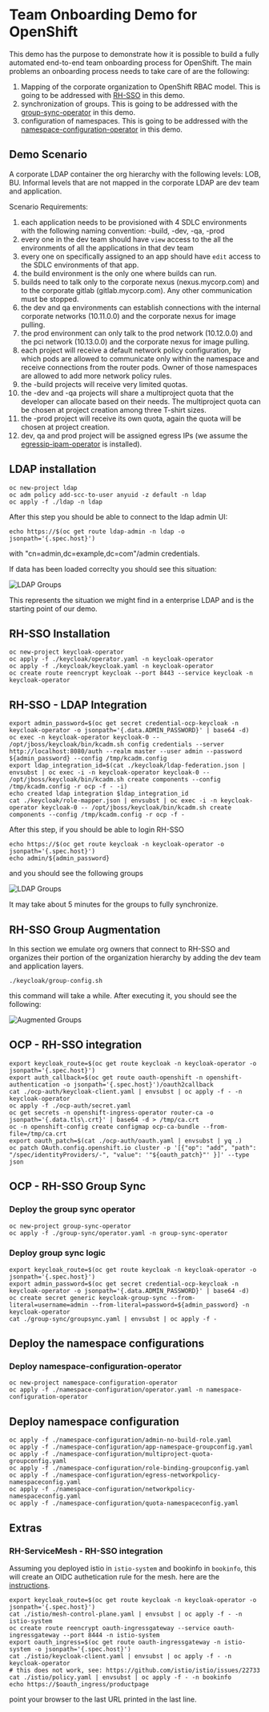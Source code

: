 # Team Onboarding Demo for OpenShift

This demo has the purpose to demonstrate how it is possible to build a fully automated end-to-end team onboarding process for OpenShift.
The main problems an onboarding process needs to take care of are the following:

1. Mapping of the corporate organization to OpenShift RBAC model. This is going to be addressed with [RH-SSO]() in this demo.
2. synchronization of groups. This is going to be addressed with the [group-sync-operator]() in this demo.
3. configuration of namespaces. This is going to be addressed with the [namespace-configuration-operator]() in this demo.

## Demo Scenario

A corporate LDAP container the org hierarchy with the following levels: LOB, BU. Informal levels that are not mapped in the corporate LDAP are dev team and application.

Scenario Requirements:

1. each application needs to be provisioned with 4 SDLC environments with the following naming convention: <app>-build, <app>-dev, <app>-qa, <app>-prod
2. every one in the dev team should have `view` access to the all the environments of all the applications in that dev team
3. every one on specifically assigned to an app should have `edit` access to the SDLC environments of that app.
4. the build environment is the only one where builds can run.
5. builds need to talk only to the corporate nexus (nexus.mycorp.com) and to the corporate gitlab (gitlab.mycorp.com). Any other communication must be stopped.
6. the dev and qa environments can establish connections with the internal corporate networks (10.11.0.0) and the corporate nexus for image pulling.
7. the prod environment can only talk to the prod network (10.12.0.0) and the pci network (10.13.0.0) and the corporate nexus for image pulling.
8. each project will receive a default network policy configuration, by which pods are allowed to communicate only within the namespace and receive connections from the router pods. Owner of those namespaces are allowed to add more network policy rules.
9. the -build projects will receive very limited quotas.
10. the -dev and -qa projects will share a multiproject quota that the developer can allocate based on their needs. The multiproject quota can be chosen at project creation among three T-shirt sizes.
11. the -prod project will receive its own quota, again the quota will be chosen at project creation.
12. dev, qa and prod project will be assigned egress IPs (we assume the [egressip-ipam-operator](https://github.com/redhat-cop/egressip-ipam-operator) is installed).


## LDAP installation

```shell
oc new-project ldap
oc adm policy add-scc-to-user anyuid -z default -n ldap
oc apply -f ./ldap -n ldap
```

After this step you should be able to connect to the ldap admin UI:

```shell
echo https://$(oc get route ldap-admin -n ldap -o jsonpath='{.spec.host}')
```

with "cn=admin,dc=example,dc=com"/admin credentials.

If data has been loaded correclty you should see this situation:

![LDAP Groups](/media/ldap-setup.png)

This represents the situation we might find in a enterprise LDAP and is the starting point of our demo.

## RH-SSO Installation

```shell
oc new-project keycloak-operator
oc apply -f ./keycloak/operator.yaml -n keycloak-operator
oc apply -f ./keycloak/keycloak.yaml -n keycloak-operator
oc create route reencrypt keycloak --port 8443 --service keycloak -n keycloak-operator
```

## RH-SSO - LDAP Integration

```shell
export admin_password=$(oc get secret credential-ocp-keycloak -n keycloak-operator -o jsonpath='{.data.ADMIN_PASSWORD}' | base64 -d)
oc exec -n keycloak-operator keycloak-0 -- /opt/jboss/keycloak/bin/kcadm.sh config credentials --server http://localhost:8080/auth --realm master --user admin --password ${admin_password} --config /tmp/kcadm.config
export ldap_integration_id=$(cat ./keycloak/ldap-federation.json | envsubst | oc exec -i -n keycloak-operator keycloak-0 -- /opt/jboss/keycloak/bin/kcadm.sh create components --config /tmp/kcadm.config -r ocp -f - -i)
echo created ldap integration $ldap_integration_id
cat ./keycloak/role-mapper.json | envsubst | oc exec -i -n keycloak-operator keycloak-0 -- /opt/jboss/keycloak/bin/kcadm.sh create components --config /tmp/kcadm.config -r ocp -f -
```

After this step, if you should be able to login RH-SSO

```shell
echo https://$(oc get route keycloak -n keycloak-operator -o jsonpath='{.spec.host}')
echo admin/${admin_password}
```

and you should see the following groups

![LDAP Groups](/media/ldap-groups.png)

It may take about 5 minutes for the groups to fully synchronize.


## RH-SSO Group Augmentation

In this section we emulate org owners that connect to RH-SSO and organizes their portion of the organization hierarchy by adding the dev team and application layers.

```shell
./keycloak/group-config.sh
```

this command will take a while. After executing it, you should see the following:

![Augmented Groups](/media/augmented-groups.png)

## OCP - RH-SSO integration

```shell
export keycloak_route=$(oc get route keycloak -n keycloak-operator -o jsonpath='{.spec.host}')
export auth_callback=$(oc get route oauth-openshift -n openshift-authentication -o jsonpath='{.spec.host}')/oauth2callback
cat ./ocp-auth/keycloak-client.yaml | envsubst | oc apply -f - -n keycloak-operator
oc apply -f ./ocp-auth/secret.yaml
oc get secrets -n openshift-ingress-operator router-ca -o jsonpath='{.data.tls\.crt}' | base64 -d > /tmp/ca.crt
oc -n openshift-config create configmap ocp-ca-bundle --from-file=/tmp/ca.crt
export oauth_patch=$(cat ./ocp-auth/oauth.yaml | envsubst | yq .)
oc patch OAuth.config.openshift.io cluster -p '[{"op": "add", "path": "/spec/identityProviders/-", "value": '"${oauth_patch}"' }]' --type json
```

## OCP - RH-SSO Group Sync

### Deploy the group sync operator

```shell
oc new-project group-sync-operator
oc apply -f ./group-sync/operator.yaml -n group-sync-operator
```

### Deploy group sync logic

```shell
export keycloak_route=$(oc get route keycloak -n keycloak-operator -o jsonpath='{.spec.host}')
export admin_password=$(oc get secret credential-ocp-keycloak -n keycloak-operator -o jsonpath='{.data.ADMIN_PASSWORD}' | base64 -d)
oc create secret generic keycloak-group-sync --from-literal=username=admin --from-literal=password=${admin_password} -n keycloak-operator
cat ./group-sync/groupsync.yaml | envsubst | oc apply -f -
```

## Deploy the namespace configurations

### Deploy namespace-configuration-operator

```shell
oc new-project namespace-configuration-operator
oc apply -f ./namespace-configuration/operator.yaml -n namespace-configuration-operator
```

## Deploy namespace configuration

```shell
oc apply -f ./namespace-configuration/admin-no-build-role.yaml
oc apply -f ./namespace-configuration/app-namespace-groupconfig.yaml
oc apply -f ./namespace-configuration/multiproject-quota-groupconfig.yaml
oc apply -f ./namespace-configuration/role-binding-groupconfig.yaml
oc apply -f ./namespace-configuration/egress-networkpolicy-namespaceconfig.yaml
oc apply -f ./namespace-configuration/networkpolicy-namespaceconfig.yaml
oc apply -f ./namespace-configuration/quota-namespaceconfig.yaml
```

## Extras

### RH-ServiceMesh - RH-SSO integration

Assuming you deployed istio in `istio-system` and bookinfo in `bookinfo`, this will create an OIDC authetication rule for the mesh.
here are the [instructions](https://github.com/raffaelespazzoli/openshift-enablement-exam/tree/master/misc4.0/ServiceMesh).

```shell
export keycloak_route=$(oc get route keycloak -n keycloak-operator -o jsonpath='{.spec.host}')
cat ./istio/mesh-control-plane.yaml | envsubst | oc apply -f - -n istio-system
oc create route reencrypt oauth-ingressgateway --service oauth-ingressgateway --port 8444 -n istio-system
export oauth_ingress=$(oc get route oauth-ingressgateway -n istio-system -o jsonpath='{.spec.host}')
cat ./istio/keycloak-client.yaml | envsubst | oc apply -f - -n keycloak-operator
# this does not work, see: https://github.com/istio/istio/issues/22733
cat ./istio/policy.yaml | envsubst | oc apply -f - -n bookinfo
echo https://$oauth_ingress/productpage
```

point your browser to the last URL printed in the last line.
